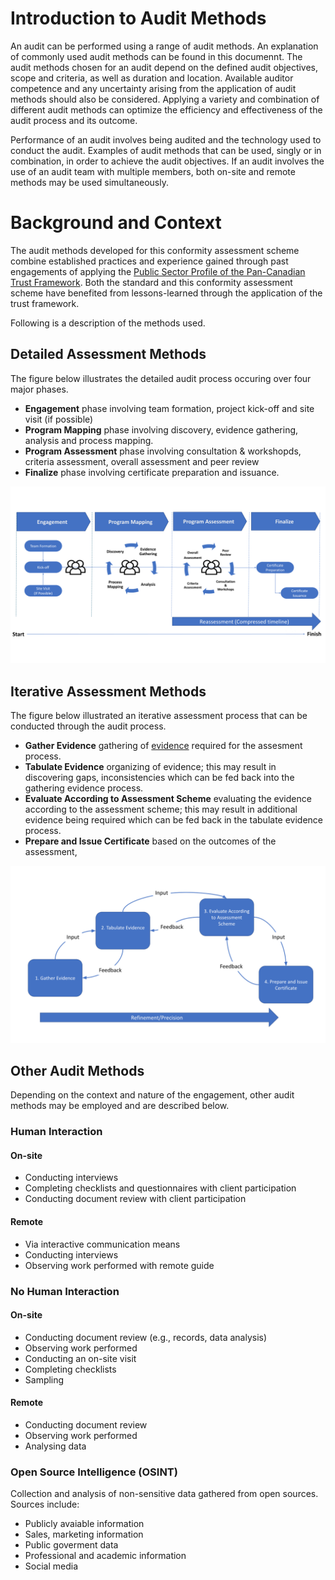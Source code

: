 # Introduction to Audit Methods
An audit can be performed using a range of audit methods. An explanation of commonly used audit methods can be found in this documennt. The audit methods chosen for an audit depend on the defined audit objectives, scope and criteria, as well as duration and location. Available auditor competence and any uncertainty arising from the application of audit methods should also be considered. Applying a variety and combination of different audit methods can optimize the efficiency and effectiveness of the audit process and its outcome.

Performance of an audit involves being audited and the technology used to conduct the audit. Examples of audit methods that can be used, singly or in combination, in order to achieve the audit objectives. If an audit involves the use of an audit team with multiple members, both on-site and remote methods may be used simultaneously.

# Background and Context
The audit methods developed for this conformity assessment scheme combine established practices and experience gained through past engagements of applying the [Public Sector Profile of the Pan-Canadian Trust Framework](https://github.com/canada-ca/PCTF-CCP/tree/master/Version1_4). Both the standard and this conformity assessment scheme have benefited from lessons-learned through the application of the trust framework. 

Following is a description of the methods used.




## Detailed Assessment Methods
The figure below illustrates the detailed audit process occuring over four major phases.

* **Engagement** phase involving team formation, project kick-off and site visit (if possible)
* **Program Mapping** phase involving discovery, evidence gathering, analysis and process mapping.
* **Program Assessment** phase involving consultation & workshopds, criteria assessment, overall assessment and peer review
* **Finalize** phase involving certificate preparation and issuance.

![Detailed Assessment](./images/detailed-assessment.png)

## Iterative Assessment Methods
The figure below illustrated an iterative assessment process that can be conducted through the audit process.
* **Gather Evidence** gathering of [evidence](evidence-evaluation.md) required for the assesment process.
* **Tabulate Evidence** organizing of evidence; this may result in discovering gaps, inconsistencies which can be fed back into the gathering evidence process.
* **Evaluate According to Assessment Scheme** evaluating the evidence according to the assessment scheme; this may result in additional evidence being required which can be fed back in the tabulate evidence process.
* **Prepare and Issue Certificate** based on the outcomes of the assessment,

![Detailed Assessment](./images/iterative-assessment.png)

## Other Audit Methods
Depending on the context and nature of the engagement, other audit methods may be employed and are described below.

### Human Interaction
#### On-site
* Conducting interviews
* Completing checklists and questionnaires with client participation
* Conducting document review with client participation
#### Remote
* Via interactive communication means
* Conducting interviews
* Observing work performed with remote guide

### No Human Interaction
#### On-site
* Conducting document review (e.g., records, data analysis)
* Observing work performed
* Conducting an on-site visit
* Completing checklists
* Sampling
#### Remote
* Conducting document review
* Observing work performed
* Analysing data

### Open Source Intelligence (OSINT)
Collection and analysis of non-sensitive data gathered from open sources. Sources include:
* Publicly avaiable information
* Sales, marketing information
* Public goverment data
* Professional and academic information
* Social media

